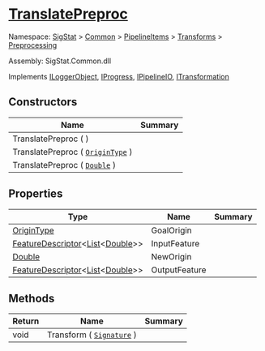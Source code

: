 # [TranslatePreproc](./TranslatePreproc.md)

Namespace: [SigStat]() > [Common]() > [PipelineItems]() > [Transforms]() > [Preprocessing]()

Assembly: SigStat.Common.dll

Implements [ILoggerObject](./../../../ILoggerObject.md), [IProgress](./../../../Helpers/IProgress.md), [IPipelineIO](./../../../Pipeline/IPipelineIO.md), [ITransformation](./../../../ITransformation.md)


## Constructors

| Name | Summary | 
| --- | --- | 
| TranslatePreproc (  ) |  | 
| TranslatePreproc ( [`OriginType`](./OriginType.md) ) |  | 
| TranslatePreproc ( [`Double`](https://docs.microsoft.com/en-us/dotnet/api/System.Double) ) |  | 


## Properties

| Type | Name | Summary | 
| --- | --- | --- | 
| [OriginType](./OriginType.md) | GoalOrigin |  | 
| [FeatureDescriptor](./../../../FeatureDescriptor-1.md)\<[List](https://docs.microsoft.com/en-us/dotnet/api/System.Collections.Generic.List-1)\<[Double](https://docs.microsoft.com/en-us/dotnet/api/System.Double)>> | InputFeature |  | 
| [Double](https://docs.microsoft.com/en-us/dotnet/api/System.Double) | NewOrigin |  | 
| [FeatureDescriptor](./../../../FeatureDescriptor-1.md)\<[List](https://docs.microsoft.com/en-us/dotnet/api/System.Collections.Generic.List-1)\<[Double](https://docs.microsoft.com/en-us/dotnet/api/System.Double)>> | OutputFeature |  | 


## Methods

| Return | Name | Summary | 
| --- | --- | --- | 
| void | Transform ( [`Signature`](./../../../Signature.md) ) |  | 


